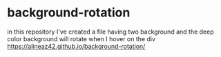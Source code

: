 # background-rotation
in this repository I've created a file having two background and the deep color background will rotate when I hover on the div
https://alineaz42.github.io/background-rotation/
